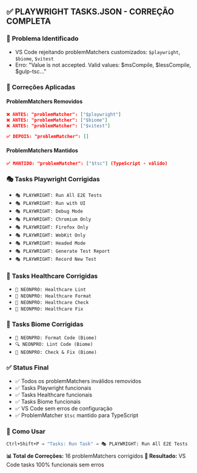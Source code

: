## ✅ PLAYWRIGHT TASKS.JSON - CORREÇÃO COMPLETA

### 🐛 **Problema Identificado**
- VS Code rejeitando problemMatchers customizados: `$playwright`, `$biome`, `$vitest`
- Erro: "Value is not accepted. Valid values: $msCompile, $lessCompile, $gulp-tsc..."

### 🔧 **Correções Aplicadas**

#### **ProblemMatchers Removidos**
```json
❌ ANTES: "problemMatcher": ["$playwright"]
❌ ANTES: "problemMatcher": ["$biome"]  
❌ ANTES: "problemMatcher": ["$vitest"]

✅ DEPOIS: "problemMatcher": []
```

#### **ProblemMatchers Mantidos** 
```json
✅ MANTIDO: "problemMatcher": ["$tsc"] (TypeScript - válido)
```

### 🎭 **Tasks Playwright Corrigidas**
- `🎭 PLAYWRIGHT: Run All E2E Tests`
- `🎭 PLAYWRIGHT: Run with UI`
- `🎭 PLAYWRIGHT: Debug Mode`
- `🎭 PLAYWRIGHT: Chromium Only`
- `🎭 PLAYWRIGHT: Firefox Only`
- `🎭 PLAYWRIGHT: WebKit Only`
- `🎭 PLAYWRIGHT: Headed Mode`
- `🎭 PLAYWRIGHT: Generate Test Report`
- `🎭 PLAYWRIGHT: Record New Test`

### 🏥 **Tasks Healthcare Corrigidas**
- `🏥 NEONPRO: Healthcare Lint`
- `🏥 NEONPRO: Healthcare Format`
- `🏥 NEONPRO: Healthcare Check`
- `🏥 NEONPRO: Healthcare Fix`

### 🎯 **Tasks Biome Corrigidas**
- `🎯 NEONPRO: Format Code (Biome)`
- `🔍 NEONPRO: Lint Code (Biome)`
- `🔧 NEONPRO: Check & Fix (Biome)`

### ✅ **Status Final**
- ✅ Todos os problemMatchers inválidos removidos
- ✅ Tasks Playwright funcionais
- ✅ Tasks Healthcare funcionais
- ✅ Tasks Biome funcionais
- ✅ VS Code sem erros de configuração
- ✅ ProblemMatcher `$tsc` mantido para TypeScript

### 🚀 **Como Usar**
```bash
Ctrl+Shift+P → "Tasks: Run Task" → 🎭 PLAYWRIGHT: Run All E2E Tests
```

**📊 Total de Correções:** 16 problemMatchers corrigidos
**🎯 Resultado:** VS Code tasks 100% funcionais sem erros